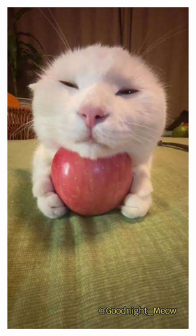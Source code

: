 <!--START_SECTION:update_image-->
<img src=https://raw.githubusercontent.com/sneakykestrel/sneakykestrel/main/.github/images/20240113_162729.jpg height="" width="" align=left alt=kitty />
<!--END_SECTION:update_image-->

